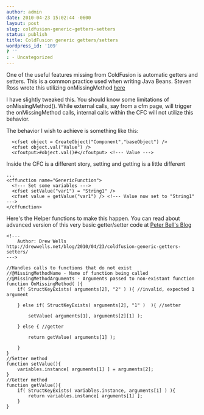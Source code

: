 ```yaml
---
author: admin
date: 2010-04-23 15:02:44 -0600
layout: post
slug: coldfusion-generic-getters-setters
status: publish
title: ColdFusion generic getters/setters
wordpress_id: '109'
? ''
: - Uncategorized
---
```


One of the useful features missing from ColdFusion is automatic getters and setters.  This is a common practice used when writing Java Beans.  Steven Ross wrote this utilizing onMissingMethod <a href="http://blog.stevensross.com/2008/7/16/using-missing-method-to-do-automatic-getters-and-setters">here</a>

I have slightly tweaked this.  You should know some limitations of onMissingMethod().  While external calls, say from a cfm page, will trigger the onMissingMethod calls, internal calls within the CFC will not utilize this behavior.

The behavior I wish to achieve is something like this:

      <cfset object = CreateObject("Component","baseObject") />
      <cfset object.val("Value") />
      <cfoutput>#object.val()#</cfoutput> <!--- Value --->

Inside the CFC is a different story, setting and getting is a little different

    ...
    <cffunction name="GenericFunction">
      <!--- Set some variables --->
      <cfset setValue("var1") = "String1" />
      <cfset value = getValue("var1") /> <!--- Value now set to "String1" --->
    </cffunction>

Here's the Helper functions to make this happen.  You can read about advanced version of this very basic getter/setter code at <a href="http://www.pbell.com/index.cfm/2008/4/8/Generic-Getters">Peter Bell's Blog</a>

    <!---
        Author: Drew Wells     http://drewwells.net/blog/2010/04/23/coldfusion-generic-getters-setters/
    --->

    //Handles calls to functions that do not exist
    //@MissingMethodName - Name of function being called
    //@MissingMethodArguments - Arguments passed to non-existant function
    function OnMissingMethod( ){
    	if( StructKeyExists( arguments[2], "2" ) ){ //invalid, expected 1     argument

    	} else if( StructKeyExists( arguments[2], "1" )  ){ //setter

    		setValue( arguments[1], arguments[2][1] );

    	} else { //getter

    		return getValue( arguments[1] );

    	}
    }
    //Setter method
    function setValue(){
    	variables.instance[ arguments[1] ] = arguments[2];
    }
    //Getter method
    function getValue(){
    	if( StructKeyExists( variables.instance, arguments[1] ) ){
    		return variables.instance[ arguments[1] ];
    	}
    }
